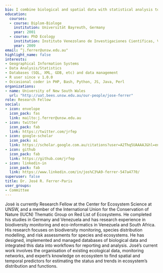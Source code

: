 ```yaml
---
bio: I combine biological and spatial data with statistical analysis to study the distribution of species, ecosystems and their threats in order to inform conservation actions
education:
  courses:
  - course: Diplom-Biologe
    institution: Universität Bayreuth, Germany
    year: 2001
  - course: PhD Ecology
    institution: Instituto Venezolano de Investigaciones Científicas, Venezuela
    year: 2009
email: “j.ferrer@unsw.edu.au"
highlight_name: false
interests:
- Geographical Information Systems
- Data Analysis/Statistics
- Databases (SQL, XML, GDB, etc) and data management
- R user since v 1.0.0
- Occasional coder in PHP, Bash, Python, JS, Java, Perl
organizations:
- name: University of New South Wales
  url: "http://uat.bees.unsw.edu.au/our-people/jose-ferrer"
role: Research Fellow
social:
- icon: envelope
  icon_pack: fas
  link: mailto:j.ferrer@unsw.edu.au
- icon: twitter
  icon_pack: fab
  link: https://twitter.com/jrfep
- icon: google-scholar
  icon_pack: ai
  link: https://scholar.google.com.au/citations?user=A2Thq5UAAAAJ&hl=en
- icon: github
  icon_pack: fab
  link: https://github.com/jrfep  
- icon: linkedin-in
  icon_pack: fab
  link: https://www.linkedin.com/in/jos%C3%A9-ferrer-547a4770/
superuser: false
title: Dr. José R. Ferrer-Paris
user_groups:
- Committee
---
```


José is currently Research Fellow at the Center for Ecosystem Science at UNSW, and a member of the International Union for the Conservation of Nature (IUCN) Thematic Group on Red List of Ecosystems. He completed his studies in Germany and Venezuela and has research experience in biodiversity monitoring and eco-informatics in Venezuela and South Africa. His research focuses on biodiversity monitoring, species distribution modelling, and risk assessments for species and ecosystems. He has designed, implemented and managed databases of biological data and integrated this data into workflows for reporting and analysis. José’s current work involves the organisation of existing ecological data, monitoring networks, and expert’s knowledge on ecosystem to find spatial and temporal predictors for estimating the status and trends in ecosystem’s distribution and functions. 
